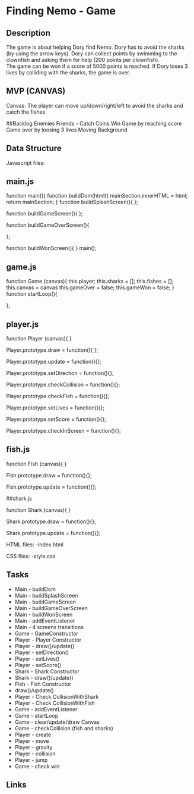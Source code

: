 # Finding Nemo - Game


## Description

The game is about helping Dory find Nemo. Dory has to avoid the sharks (by using the arrow keys). Dory can collect points by swimming to the clownfish and asking them for help (200 points per clownfish).  
The game can be won if a score of 5000 points is reached. 
If Dory loses 3 lives by colliding with the sharks, the game is over. 


## MVP (CANVAS)
Canvas: The player can move up/down/right/left to avoid the sharks and catch the fishes

##Backlog
Enemies
Friends - Catch Coins
Win Game by reaching score
Game over by loosing 3 lives
Moving Background


## Data Structure 

Javascript files:

## main.js

function main(){
  function buildDom(html){
    mainSection.innerHTML = html;
    return mainSection;
  }
  function buildSplashScreen(){
  };

function buildGameScreen(){
  };

  function buildGameOverScreen(){
  
  };

  function buildWonScreen(){ 
}
main();




## game.js
function Game (canvas){
  this.player;
  this.sharks = [];
  this.fishes = [];
  this.canvas = canvas
  this.gameOver = false;
  this.gameWon = false;
}
function startLoop(){

};


## player.js

function Player (canvas){
}

Player.prototype.draw = function(){
};

Player.prototype.update = function(){};

Player.prototype.setDirection = function(){};

Player.prototype.checkCollision = function(){};

Player.prototype.checkFish = function(){};

Player.prototype.setLives = function(){};

Player.prototype.setScore = function(){};

Player.prototype.checkInScreen = function(){};



## fish.js

function Fish (canvas){
}

Fish.prototype.draw = function(){};

Fish.prototype.update = function(){};


##shark.js

function Shark (canvas){
}

Shark.prototype.draw = function(){};

Shark.prototype.update = function(){};


HTML files:
-index.html

CSS files:
-style.css


## Tasks
- Main - buildDom
- Main - buildSplashScreen
- Main - buildGameScreen
- Main - buildGameOverScreen
- Main - buildWonScreen
- Main - addEventListener
- Main - 4 screens transitions
- Game - GameConstructor
- Player - Player Constructor
- Player - draw()/update()
- Player - setDirection()
- Player - setLives()
- Player - setScore()
- Shark - Shark Constructor
- Shark - draw()/update()
- Fish - Fish Constructor
- draw()/update()
- Player - Check CollisionWithShark
- Player - Check CollisionWithFish
- Game - addEventListener
- Game - startLoop
- Game - clear/update/draw Canvas
- Game - checkCollision (fish and sharks)
- Player - create
- Player - move
- Player - gravity
- Player - collision
- Player - jump
- Game - check win

## Links
